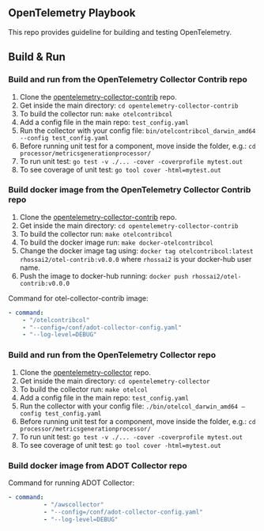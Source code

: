 ## OpenTelemetry Playbook
This repo provides guideline for building and testing OpenTelemetry. 

## Build & Run

### Build and run from the OpenTelemetry Collector Contrib repo
1. Clone the [opentelemetry-collector-contrib](https://github.com/open-telemetry/opentelemetry-collector-contrib) repo.
1. Get inside the main directory: `cd opentelemetry-collector-contrib`
1. To build the collector run: `make otelcontribcol`
1. Add a config file in the main repo: `test_config.yaml`
1. Run the collector with your config file: `bin/otelcontribcol_darwin_amd64 --config test_config.yaml`
1. Before running unit test for a component, move inside the folder, e.g.: `cd processor/metricsgenerationprocessor/`
1. To run unit test: `go test -v ./... -cover -coverprofile mytest.out`
1. To see coverage of unit test: `go tool cover -html=mytest.out`

### Build docker image from the OpenTelemetry Collector Contrib repo
1. Clone the [opentelemetry-collector-contrib](https://github.com/open-telemetry/opentelemetry-collector-contrib) repo.
1. Get inside the main directory: `cd opentelemetry-collector-contrib`
1. To build the collector run: `make otelcontribcol`
1. To build the docker image run: `make docker-otelcontribcol`
1. Change the docker image tag using: `docker tag otelcontribcol:latest rhossai2/otel-contrib:v0.0.0` where `rhossai2` is your docker-hub user name.
1. Push the image to docker-hub running: `docker push rhossai2/otel-contrib:v0.0.0`

Command for otel-collector-contrib image:
```yaml
- command:
    - "/otelcontribcol"
    - "--config=/conf/adot-collector-config.yaml"
    - "--log-level=DEBUG"
```

### Build and run from the OpenTelemetry Collector repo
1. Clone the [opentelemetry-collector](https://github.com/open-telemetry/opentelemetry-collector) repo.
1. Get inside the main directory: `cd opentelemetry-collector`
1. To build the collector run: `make otelcol`
1. Add a config file in the main repo: `test_config.yaml`
1. Run the collector with your config file: `./bin/otelcol_darwin_amd64 —config test_config.yaml`
1. Before running unit test for a component, move inside the folder, e.g.: `cd processor/metricsgenerationprocessor/`
1. To run unit test: `go test -v ./... -cover -coverprofile mytest.out`
1. To see coverage of unit test: `go tool cover -html=mytest.out`

### Build docker image from ADOT Collector repo

Command for running ADOT Collector:
```yaml
- command:
          - "/awscollector"
          - "--config=/conf/adot-collector-config.yaml"
          - "--log-level=DEBUG"
```